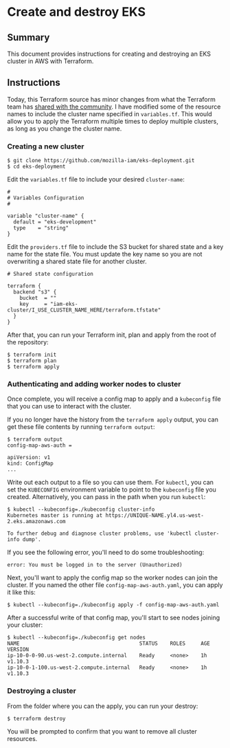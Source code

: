 # Create and destroy EKS

## Summary

This document provides instructions for creating and destroying an EKS cluster
in AWS with Terraform.

## Instructions

Today, this Terraform source has minor changes from what the Terraform team has
[shared with the
community](https://github.com/terraform-providers/terraform-provider-aws/tree/master/examples/eks-getting-started).
I have modified some of the resource names to include the cluster name specified
in `variables.tf`. This would allow you to apply the Terraform multiple times to
deploy multiple clusters, as long as you change the cluster name.

### Creating a new cluster

```
$ git clone https://github.com/mozilla-iam/eks-deployment.git
$ cd eks-deployment
```

Edit the `variables.tf` file to include your desired `cluster-name`:

```
#
# Variables Configuration
#

variable "cluster-name" {
  default = "eks-development"
  type    = "string"
}
```

Edit the `providers.tf` file to include the S3 bucket for shared state and a
key name for the state file. You must update the key name so you are not
overwriting a shared state file for another cluster.

```
# Shared state configuration

terraform {
  backend "s3" {
    bucket  = ""
    key     = "iam-eks-cluster/I_USE_CLUSTER_NAME_HERE/terraform.tfstate"
  }
}
```

After that, you can run your Terraform init, plan and apply from the root of the
repository:

```
$ terraform init
$ terraform plan
$ terraform apply
```

### Authenticating and adding worker nodes to cluster

Once complete, you will receive a config map to apply and a `kubeconfig` file
that you can use to interact with the cluster.

If you no longer have the history from the `terraform apply` output, you can get
these file contents by running `terraform output`:

```
$ terraform output
config-map-aws-auth =

apiVersion: v1
kind: ConfigMap
...
```

Write out each output to a file so you can use them. For `kubectl`, you can set
the `KUBECONFIG` environment variable to point to the `kubeconfig` file you
created. Alternatively, you can pass in the path when you run `kubectl`:

```
$ kubectl --kubeconfig=./kubeconfig cluster-info
Kubernetes master is running at https://UNIQUE-NAME.yl4.us-west-2.eks.amazonaws.com

To further debug and diagnose cluster problems, use 'kubectl cluster-info dump'.
```

If you see the following error, you'll need to do some troubleshooting:

```
error: You must be logged in to the server (Unauthorized)
```

Next, you'll want to apply the config map so the worker nodes can join the
cluster. If you named the other file `config-map-aws-auth.yaml`, you can apply
it like this:

```
$ kubectl --kubeconfig=./kubeconfig apply -f config-map-aws-auth.yaml
```

After a successful write of that config map, you'll start to see nodes joining
your cluster:

```
$ kubectl --kubeconfig=./kubeconfig get nodes
NAME                                       STATUS    ROLES     AGE       VERSION
ip-10-0-0-90.us-west-2.compute.internal    Ready     <none>    1h        v1.10.3
ip-10-0-1-100.us-west-2.compute.internal   Ready     <none>    1h        v1.10.3
```

### Destroying a cluster

From the folder where you can the apply, you can run your destroy:

```
$ terraform destroy
```

You will be prompted to confirm that you want to remove all cluster resources.

